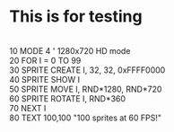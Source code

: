 # This is for testing

<BR>
10 MODE 4                        ' 1280x720 HD mode<BR>
20 FOR I = 0 TO 99<BR>
30   SPRITE CREATE I, 32, 32, 0xFFFF0000<BR>
40   SPRITE SHOW I<BR>
50   SPRITE MOVE I, RND*1280, RND*720<BR>
60   SPRITE ROTATE I, RND*360<BR>
70 NEXT I<BR>
80 TEXT 100,100 "100 sprites at 60 FPS!"<BR>
